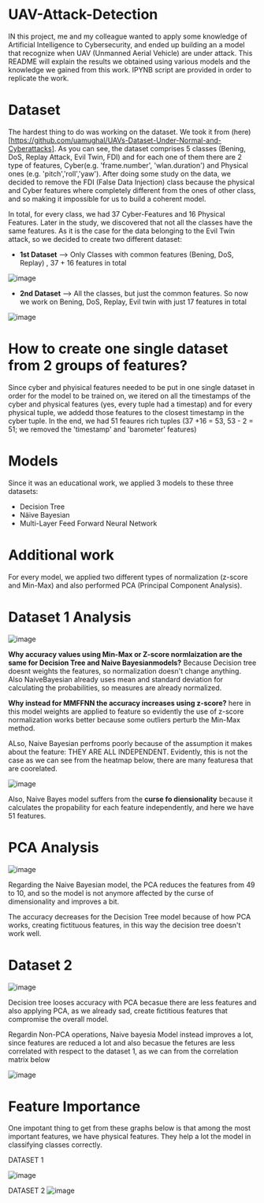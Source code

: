 # UAV-Attack-Detection

IN this project, me and my colleague wanted to apply some knowledge of Artificial Intelligence to Cybersecurity, and ended up building an a model that recognize when UAV (Unmanned Aerial Vehicle) are under attack. This README will explain the results we obtained using various models and the knowledge we gained from this work. IPYNB script are provided in order to replicate the work.


# Dataset

The hardest thing to do was working on the dataset. We took it from (here)[https://github.com/uamughal/UAVs-Dataset-Under-Normal-and-Cyberattacks].
As you can see, the dataset comprises 5 classes (Bening, DoS, Replay Attack, Evil Twin, FDI) and for each one of them there are 2 type of features, Cyber(e.g. 'frame.number', 'wlan.duration') and Physical ones (e.g. 'pitch','roll','yaw'). After doing some study on the data, we decided to remove the FDI (False Data Injection) class because the physical and Cyber features where completely different from the ones of other class, and so making it impossible for us to build a coherent model.

In total, for every class, we had 37 Cyber-Features and 16 Physical Features. Later in the study, we discovered that not all the classes have the same features. As it is the case for the data belonging to the Evil Twin attack, so we decided to create two different dataset:

- **1st Dataset** --> Only Classes with common features (Bening, DoS, Replay) , 37 + 16 features in total
  
![image](https://github.com/user-attachments/assets/637f4456-3482-4753-9608-592057d5fab5)

- **2nd Dataset** --> All the classes, but just the common features. So now we work on Bening, DoS, Replay, Evil twin with just 17 features in total
  
![image](https://github.com/user-attachments/assets/f471ed14-97c6-42e0-87ee-5aeddb1b9d78)




# How to create one single dataset from 2 groups of features?
Since cyber and phyisical features needed to be put in one single dataset in order for the model to be trained on, we itered on all the timestamps of the cyber and physical features (yes, every tuple had a timestap) and for every physical tuple, we addedd those features to the closest timestamp in the cyber tuple. In the end, we had 51 feaures rich tuples (37 +16 = 53, 53 - 2 = 51; we removed the 'timestamp' and 'barometer' features)


# Models
Since it was an educational work, we applied 3 models to these three datasets:
- Decision Tree
- Näive Bayesian
- Multi-Layer Feed Forward Neural Network


# Additional work
For every model, we applied two different types of normalization (z-score and Min-Max) and also performed PCA (Principal Component Analysis).


# Dataset 1 Analysis


![image](https://github.com/user-attachments/assets/1ca48f34-1bb9-4899-a40b-c5a490970234)


**Why accuracy values using Min-Max or Z-score normlaization are the same for Decision Tree and Naive Bayesianmodels?** Because Decision tree doesnt weights the features, so normalization doesn't change anything. Also NaiveBayesian already uses mean and standard deviation for calculating the probabilities, so measures are already normalized.

**Why instead for MMFFNN the accuracy increases  using z-score?** here in this model weights are applied to feature so evidently the use of z-score normalization works better because some outliers perturb the Min-Max method.

ALso, Naive Bayesian perfroms poorly because of the assumption it makes about the feature: THEY ARE ALL INDEPENDENT. Evidently, this is not the case as we can see from the heatmap below, there are many featuresa that are coorelated.

![image](https://github.com/user-attachments/assets/8029d883-bccd-4c67-8c7f-a5be46cb4a8c)



Also, Naive Bayes model suffers from the **curse fo diensionality** because it calculates the propability for each feature independently, and here we have 51 features.

# PCA Analysis

![image](https://github.com/user-attachments/assets/9e61587c-3999-438b-acd7-363779f0096a)


Regarding the Naive Bayesian model, the PCA reduces the features from 49 to 10, and so the model is not anymore affected by the curse of dimensionality and improves a bit.

The accuracy decreases for the Decision Tree model because of how PCA works, creating fictituous features, in this way the decision tree doesn't work well. 

# Dataset 2

![image](https://github.com/user-attachments/assets/8505706f-a774-46fe-b895-de8ee20c7f74)

Decision tree looses accuracy with PCA becasue there are less features and also applying PCA, as we already sad, create fictitious features that compromise the overall model.

Regardin Non-PCA operations, Naive bayesia Model instead improves a lot, since features are reduced a lot and also becasue the fetures are less correlated with respect to the dataset 1, as we can from the correlation matrix below


![image](https://github.com/user-attachments/assets/43d0c61f-444b-4ac4-9457-8d70f0ba1c06)


# Feature Importance

One impotant thing to get from these graphs below is that among the most important features, we have physical features. They help a lot the model in classifying classes correctly.

DATASET 1

![image](https://github.com/user-attachments/assets/c5c90fef-f4f5-49f8-91c5-728d8e8ed695)



DATASET 2
![image](https://github.com/user-attachments/assets/b032bfbd-0605-42b6-aa08-8d1fc3f8d66a)


